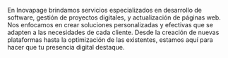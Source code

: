 En Inovapage brindamos servicios especializados en desarrollo de software, gestión de proyectos digitales, y actualización de páginas web. Nos enfocamos en crear soluciones personalizadas y efectivas que se adapten a las necesidades de cada cliente. Desde la creación de nuevas plataformas hasta la optimización de las existentes, estamos aquí para hacer que tu presencia digital destaque.
